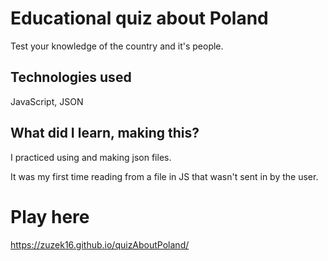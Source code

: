 # Educational quiz about Poland

Test your knowledge of the country and it's people.

## Technologies used

JavaScript, JSON

## What did I learn, making this?

I practiced using and making json files.

 It was my first time reading from a file in JS that wasn't sent in by the user.

# Play here

https://zuzek16.github.io/quizAboutPoland/

